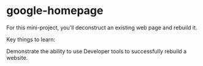 # google-homepage

For this mini-project, you'll deconstruct an existing web page and rebuild it.

Key things to learn:

Demonstrate the ability to use Developer tools to successfully rebuild a website.
